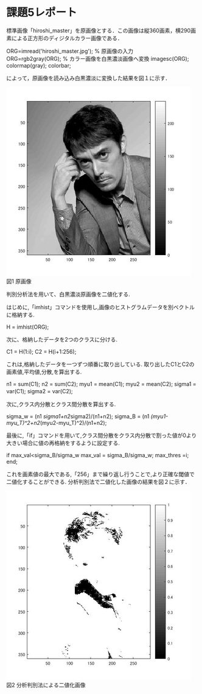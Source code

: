 ﻿# 課題5レポート

標準画像「hiroshi_master」を原画像とする．この画像は縦360画素，横290画素による正方形のディジタルカラー画像である．

ORG=imread('hiroshi_master.jpg'); % 原画像の入力  
ORG=rgb2gray(ORG); % カラー画像を白黒濃淡画像へ変換
imagesc(ORG); colormap(gray); colorbar;

によって，原画像を読み込み白黒濃淡に変換した結果を図１に示す．

![原画像](https://github.com/Obonnu/lecture_image_processing/blob/master/image/hiroshi_kadai5-1.jpg)  
図1 原画像

判別分析法を用いて、白黒濃淡原画像を二値化する.

はじめに,「imhist」コマンドを使用し,画像のヒストグラムデータを別ベクトルに格納する.

H = imhist(ORG);

次に、格納したデータを2つのクラスに分ける.

C1 = H(1:i);
C2 = H(i+1:256);

これは,格納したデータを一つずつ順番に取り出している.
取り出したC1とC2の画素値,平均値,分散,を算出する.

n1 = sum(C1); 
n2 = sum(C2);
myu1 = mean(C1); 
myu2 = mean(C2);
sigma1 = var(C1); 
sigma2 = var(C2);　

次に,クラス内分散とクラス間分散を算出する.

sigma_w = (n1 *sigma1+n2*sigma2)/(n1+n2); 
sigma_B = (n1 *(myu1-myu_T)^2+n2*(myu2-myu_T)^2)/(n1+n2); 

最後に,「if」コマンドを用いて,クラス間分散をクラス内分散で割った値が0より大きい場合に値の再格納をするように設定する.

if max_val<sigma_B/sigma_w
max_val = sigma_B/sigma_w;
max_thres =i;
end;

これを画素値の最大である,「256」まで繰り返し行うことで,より正確な閾値で二値化することができる.
分析判別法で二値化した画像の結果を図２に示す．

![原画像](https://github.com/Obonnu/lecture_image_processing/blob/master/image/hiroshi_kadai5-2.jpg)  
図2 分析判別法による二値化画像

